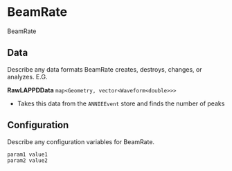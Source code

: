 # BeamRate

BeamRate

## Data

Describe any data formats BeamRate creates, destroys, changes, or analyzes. E.G.

**RawLAPPDData** `map<Geometry, vector<Waveform<double>>>`
* Takes this data from the `ANNIEEvent` store and finds the number of peaks


## Configuration

Describe any configuration variables for BeamRate.

```
param1 value1
param2 value2
```
